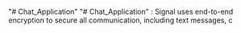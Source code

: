 "# Chat_Application" 
"# Chat_Application" : Signal uses end-to-end encryption to secure all communication, including text messages,
c
